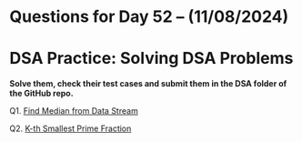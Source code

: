 # Questions for Day 52 – (11/08/2024)
# DSA Practice: Solving DSA Problems


**Solve them, check their test cases and submit them in the DSA folder of the GitHub repo.**

Q1. [Find Median from Data Stream](https://leetcode.com/problems/find-median-from-data-stream/description/)

Q2. [K-th Smallest Prime Fraction](https://leetcode.com/problems/k-th-smallest-prime-fraction/description/)
